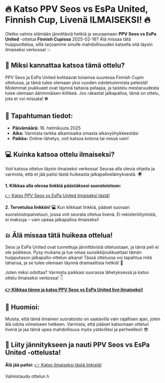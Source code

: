 # 🔥 Katso PPV Seos vs EsPa United, Finnish Cup, Livenä ILMAISEKSI! 🔥

Oletko valmis elämään jännittäviä hetkiä ja seuraamaan **PPV Seos vs EsPa United** -ottelua **Finnish Cupissa** 2025-02-16? Älä missaa tätä huippuottelua, sillä tarjoamme sinulle mahdollisuuden katsella sitä täysin ilmaiseksi verkossa! 💥

## 🎯 Miksi kannattaa katsoa tämä ottelu?

PPV Seos ja EsPa United kohtaavat toisensa suuressa Finnish Cupin ottelussa, ja tämä tulee olemaan yksi vuoden odotetuimmista peleistä! Molemmat joukkueet ovat täynnä taitavia pelaajia, ja taistelu mestaruudesta tulee olemaan äärimmäisen kiihkeä. Jos rakastat jalkapalloa, tämä on ottelu, jota et voi missata! ⚽

## 📅 Tapahtuman tiedot:

- **Päivämäärä:** 16. helmikuuta 2025
- **Aika:** Varmista tarkka alkamisaika omasta aikavyöhykkeestäsi
- **Paikka:** Online-lähetys, voit katsoa kotona tai missä vain!

## 💻 Kuinka katsoa ottelu ilmaiseksi?

Voit katsoa ottelun täysin ilmaiseksi verkossa! Seuraa alla olevia ohjeita ja varmista, että et jää paitsi tästä huikeasta jalkapalloelämyksestä. 🌍

**1. Klikkaa alla olevaa linkkiä päästäksesi suoratoistoon:**

[👉 Katso PPV Seos vs EsPa United ilmaiseksi tästä!](https://tinyurl.com/livestreamfreeo?st=PPV+Seos+vs+EsPa+United&si=ghc)

**2. Tervetuloa linkkiin! 💻** Kun klikkaat linkkiä, pääset suoraan suoratoistopalveluun, jossa voit seurata ottelua livenä. Ei rekisteröitymistä, ei maksuja – vain upeaa jalkapalloa ilmaiseksi!

## 💥 Älä missaa tätä huikeaa ottelua!

Seos ja EsPa United ovat tunnettuja jännittävistä otteluistaan, ja tämä peli ei ole poikkeus. Pysy mukana ja tue omaa suosikkijoukkuettasi tämän huipputason jalkapallo-ottelun aikana! Tässä ottelussa voi tapahtua mitä tahansa, ja se tulee olemaan täynnä dramaattisia hetkiä! 🎉

Joten miksi odottaa? Varmista paikkasi suorassa lähetyksessä ja katso ottelu ilmaiseksi verkossa! 👇

[**👉 Klikkaa tänne ja katso PPV Seos vs EsPa United live ilmaiseksi!**](https://tinyurl.com/livestreamfreeo?st=PPV+Seos+vs+EsPa+United&si=ghc)

## 🚨 Huomioi:

Muista, että tämä ilmainen suoratoisto on saatavilla vain rajallisen ajan, joten älä odota viimeiseen hetkeen. Varmista, että pääset katsomaan ottelun livenä ja jaa tämä upea mahdollisuus myös ystävillesi ja perheellesi! 😎

## 🎉 Liity jännitykseen ja nauti PPV Seos vs EsPa United -ottelusta!

**Älä jää paitsi:** [👉 Katso ilmaiseksi tästä linkistä!](https://tinyurl.com/livestreamfreeo?st=PPV+Seos+vs+EsPa+United&si=ghc)

Valmistaudu ottelun h
